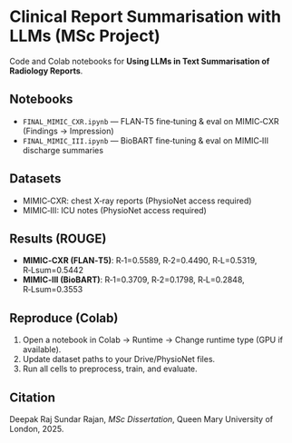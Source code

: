 # Clinical Report Summarisation with LLMs (MSc Project)

Code and Colab notebooks for **Using LLMs in Text Summarisation of Radiology Reports**.

## Notebooks
- `FINAL_MIMIC_CXR.ipynb` — FLAN‑T5 fine‑tuning & eval on MIMIC‑CXR (Findings → Impression)
- `FINAL_MIMIC_III.ipynb` — BioBART fine‑tuning & eval on MIMIC‑III discharge summaries

## Datasets
- MIMIC‑CXR: chest X‑ray reports (PhysioNet access required)
- MIMIC‑III: ICU notes (PhysioNet access required)

## Results (ROUGE)
- **MIMIC‑CXR (FLAN‑T5)**: R‑1=0.5589, R‑2=0.4490, R‑L=0.5319, R‑Lsum=0.5442  
- **MIMIC‑III (BioBART)**: R‑1=0.3709, R‑2=0.1798, R‑L=0.2848, R‑Lsum=0.3553

## Reproduce (Colab)
1. Open a notebook in Colab → Runtime → Change runtime type (GPU if available).
2. Update dataset paths to your Drive/PhysioNet files.
3. Run all cells to preprocess, train, and evaluate.

## Citation
Deepak Raj Sundar Rajan, *MSc Dissertation*, Queen Mary University of London, 2025.
